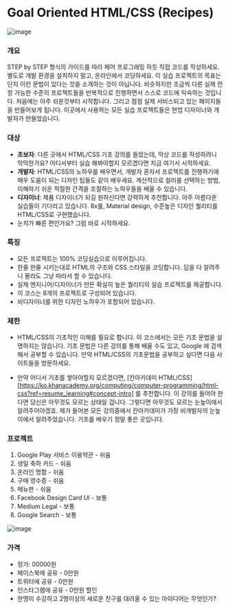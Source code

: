 # Goal Oriented HTML/CSS (Recipes)

![image](https://res.cloudinary.com/dyiqg9qhi/image/upload/v1533081749/img-hero-08_ihzgkd.jpg)

### 개요

STEP by STEP 형식의 가이드를 따라 페어 프로그래밍 하듯 직접 코드를 작성하세요. 별도로 개발 환경을 설치하지 말고, 온라인에서 코딩하세요. 이 실습 프로젝트의 목표는 단지 이런 문법이 있다는 것을 소개하는 것이 아닙니다. 비슷하지만 조금씩 다른 실제 런칭 가능한 수준의 프로젝트들을 반복적으로 진행하면서 스스로 코드에 익숙하는 것입니다. 처음에는 아주 쉬운것부터 시작합니다. 그리고 점점 실제 서비스되고 있는 페이지들을 만들어보게 됩니다. 이곳에서 사용하는 모든 실습 프로젝트들은 현업 디자이너와 개발자가 만들었습니다.



### 대상

* **초보자**: 다른 곳에서 HTML/CSS 기초 강의를 들었는데, 막상 코드를 작성하려니 막막한가요? 어디서부터 실습 해봐야할지 모르겠다면 지금 여기서 시작하세요.
* **개발자**: HTML/CSS의 노하우를 배우면서, 개발자 혼자서 프로젝트를 진행하기에 매우 도움이 되는 디자인 팁들도 같이 배우세요. 계산적으로 컬러를 선택하는 방법, 이해하기 쉬운 적절한 간격을 조절하는 노하우들을 배울 수 있습니다.
* **디자이너**: 제품 디자이너가 되길 원하신다면 강력하게 추천합니다. 아주 아름다운 실습들이 기다리고 있습니다. 8x룰, Material design, 수준높은 디자인 퀄리티를 HTML/CSS로 구현했습니다.
* 눈치가 빠른 편인가요? 그럼 바로 시작하세요.



### 특징

* 모든 프로젝트는 100% 코딩실습으로 이루어집니다. 
* 한줄 한줄 시키는대로 HTML의 구조와 CSS 스타일을 코딩합니다. 답을 다 알려주니 몰라도 그냥 따라서 할 수 있습니다.
* 실제 엔지니어/디자이너가 만든 확실히 높은 퀄리티의 실습 프로젝트를 제공합니다.
* 이 코스는 8개의 프로젝트로 구성되어 있습니다.
* 비디자이너를 위한 디자인 노하우가 포함되어 있습니다.



### 제한

* HTML/CSS의 기초적인 이해를 필요로 합니다. 이 코스에서는 모든 기초 문법을 설명하지는 않습니다. 기초 문법은 다른 강의를 통해 배울 수도 있고, Google 에 검색해서 공부할 수 있습니다. 만약 HTML/CSS의 기초문법을 공부하고 싶다면 다음 사이트들을 방문하세요.

* 만약 어디서 기초를 쌓아야할지 모르겠다면, [칸아카데미 HTML/CSS][https://ko.khanacademy.org/computing/computer-programming/html-css?ref=resume_learning#concept-intro] 를 추천합니다. 이 강의를 들어야 한다면 당신은 아무것도 모르는 상태일 겁니다. 그렇다면 아무것도 모르는 눈높이에서 알려주어야겠죠. 제가 들어본 모든 강의중에서 칸아카데미가 가장 비개발자의 눈높이에서 알려주었습니다. 기초를 배우기 정말 좋은 곳입니다.

  

### 프로젝트

1. Google Play 서비스 이용약관 - 쉬움
2. 생일 축하 카드 - 쉬움
3. 온라인 명함 - 쉬움
4. 구매 영수증 - 쉬움
5. 메뉴판 - 쉬움
6. Facebook Design Card UI - 보통
7. Medium Legal - 보통
8. Google Search - 보통

![image](https://res.cloudinary.com/dyiqg9qhi/image/upload/v1533082206/img-hero-07_ruo8ee.jpg)



### 가격

- 정가: 00000원
- 페이스북에 공유 - 0만원
- 트위터에 공유 - 0만원
- 인스타그램에 공유 - 0만원 할인
- 한명이 수강하고 2명이상의 새로운 친구를 대려올 수 있는 아이디어는 무엇인가?

